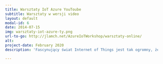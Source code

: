 ```yaml
---
title: Warsztaty IoT Azure YouToube
subtitle: Warsztaty w wersji video
layout: default
modal-id: 6
date: 2014-07-15
img: warsztaty-iot-azure-ty.png
url-to-go: http://jlamch.net/AzureIoTWorkshop/warsztaty-online/
alt: 
project-date: February 2020
description: 'Fascynujący świat Internet of Things jest tak ogromny, że nie da się go ująć w jednej sesji. Ale da się rozpocząć przygodę. Przedstawienie IoT Hub, architektury referencyjnej, pobieżne przejrzenie paru gotowych rozwiązań i interakcja z MXChip IoT DevKit.'

---
```

